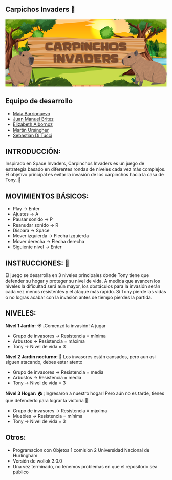 ## **Carpichos Invaders** :beaver:


![logo](/assets/logo.png)

## Equipo de desarrollo

- [Maia Barrionuevo](https://github.com/maia-ab)
- [Juan Manuel Britez](https://github.com/Juanmabritez)
- [Elizabeth Albornoz](https://github.com/elielizabeth)
- [Martin Orsingher](https://github.com/Martin-Orsingher)
- [Sebastian Di Tucci](https://github.com/sebastianditucci)

## INTRODUCCIÓN:
Inspirado en Space Invaders, Carpinchos Invaders es un juego de estrategia basado en diferentes rondas de niveles cada vez más complejos. El objetivo principal es evitar la invasión de los carpinchos hacia la casa de Tony. :boy: 

## MOVIMIENTOS BÁSICOS:   
- Play → Enter
- Ajustes → A
- Pausar sonido → P
- Reanudar sonido → R
- Dispara → Space
- Mover izquierda → Flecha izquierda
- Mover derecha → Flecha derecha
- Siguiente nivel → Enter

## INSTRUCCIONES: :scroll: 
El juego se desarrolla en 3 niveles principales donde Tony tiene que defender su hogar y proteger su nivel de vida.
A medida que avancen los niveles la dificultad será aún mayor, los obstáculos para la invasión serán cada vez menos resistentes y el ataque más rápido. 
Si Tony pierde las vidas o no logras acabar con la invasión antes de tiempo pierdes la partida.

## NIVELES:
**Nivel 1 Jardín:** :sunny: 
¡Comenzó la invasión! A jugar
- Grupo de invasores → Resistencia = mínima
- Arbustos → Resistencia = máxima
- Tony  → Nivel de vida = 3

**Nivel 2 Jardín nocturno:** :crescent_moon: 
Los invasores están cansados, pero aun asi siguen atacando, debes estar atento
- Grupo de invasores → Resistencia = media
- Arbustos → Resistencia = media
- Tony  → Nivel de vida = 3

**Nivel 3 Hogar:** :house: 
¡Ingresaron a nuestro hogar! Pero aún no es tarde, tienes que defenderlo para lograr la victoria :1st_place_medal:
- Grupo de invasores → Resistencia = máxima
- Muebles → Resistencia = mínima
- Tony  → Nivel de vida = 3

## Otros:
- Programacion con Objetos 1 comision 2 Universidad Nacional de Hurlingham
- Versión de wollok 3.0.0
- Una vez terminado, no tenemos problemas en que el repositorio sea público
